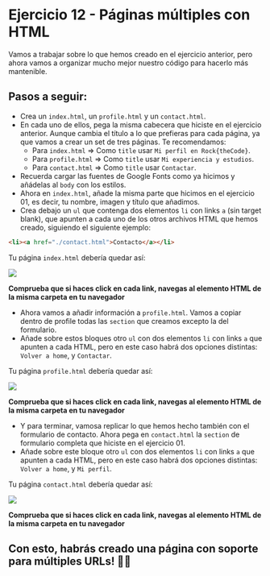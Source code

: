 # Ejercicio 12 - Páginas múltiples con HTML

Vamos a trabajar sobre lo que hemos creado en el ejercicio anterior, pero ahora vamos a organizar mucho mejor nuestro código para hacerlo más mantenible.

## Pasos a seguir:

- Crea un `index.html`, un `profile.html` y un `contact.html`.
- En cada uno de ellos, pega la misma cabecera que hiciste en el ejercicio anterior. Aunque cambia el título a lo que prefieras para cada página, ya que vamos a crear un set de tres páginas. Te recomendamos:
  - Para `index.html` => Como `title` usar `Mi perfil en Rock{theCode}`.
  - Para `profile.html` => Como `title` usar `Mi experiencia y estudios`.
  - Para `contact.html` => Como `title` usar `Contactar`.
- Recuerda cargar las fuentes de Google Fonts como ya hicimos y añádelas al `body` con los estilos.
- Ahora en `index.html`, añade la misma parte que hicimos en el ejercicio 01, es decir, tu nombre, imagen y título que añadimos.
- Crea debajo un `ul` que contenga dos elementos `li` con links `a` (sin target blank), que apunten a cada uno de los otros archivos HTML que hemos creado, siguiendo el siguiente ejemplo:

```html
<li><a href="./contact.html">Contacto</a></li>
```

Tu página `index.html` debería quedar así:

<img src="../../../../README/01-index-page.PNG">

**Comprueba que si haces click en cada link, navegas al elemento HTML de la misma carpeta en tu navegador**

- Ahora vamos a añadir información a `profile.html`. Vamos a copiar dentro de profile todas las `section` que creamos excepto la del formulario.
- Añade sobre estos bloques otro `ul` con dos elementos `li` con links `a` que apunten a cada HTML, pero en este caso habrá dos opciones distintas: `Volver a home`, y `Contactar`.

Tu página `profile.html` debería quedar así:

<img src="../../../../README/02-profile-page.PNG">

**Comprueba que si haces click en cada link, navegas al elemento HTML de la misma carpeta en tu navegador**

- Y para terminar, vamosa replicar lo que hemos hecho también con el formulario de contacto. Ahora pega en `contact.html` la `section` de formulario completa que hiciste en el ejercicio 01.
- Añade sobre este bloque otro `ul` con dos elementos `li` con links `a` que apunten a cada HTML, pero en este caso habrá dos opciones distintas: `Volver a home`, y `Mi perfil`.

Tu página `contact.html` debería quedar así:

<img src="../../../../README/03-contact-page.PNG">

**Comprueba que si haces click en cada link, navegas al elemento HTML de la misma carpeta en tu navegador**

## Con esto, habrás creado una página con soporte para múltiples URLs! 🧙‍♂️
